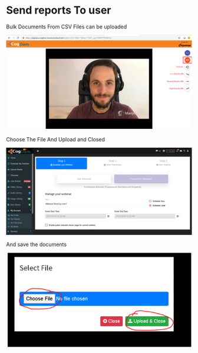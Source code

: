 # Send reports To user

Bulk Documents From CSV Files can be uploaded

![](../.gitbook/assets/image%20%28144%29.png)

Choose The File And Upload and Closed

![](../.gitbook/assets/image%20%28263%29.png)

And save the documents

![](../.gitbook/assets/image%20%28266%29.png)

